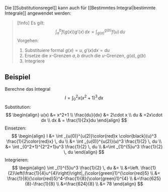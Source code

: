 Die [[Substitutionsregel]] kann auch für [[Bestimmtes Integral|bestimmte Integrale]] angewendet werden:
>[!info]
>Es gilt:
>$$
>\int _{a}^{b}f(g(x))g'(x) \, dx = \int _{g(a)}^{g(b)}f(u) \, du  
>$$
>Vorgehen:
>1. Substituiere formal $g(x)=u, g'(x)dx =du$
>2. Ersetze die $x$-Grenzen $a,b$ druch die $u$-Grenzen, $g(a),g(b)$
>3. Integriere


## Beispiel
Berechne das Integral
$$
I = \int _{0}^{2}x(x^2+1)^3 \, dx 
$$
Substitution:
$$
\begin{align}
u(x) &= x^2+1 \\
\frac{du}{dx} &= 2\cdot x \\
du  & =2x\cdot dx \\
dx  & = \frac{1}{2x}du
\end{align}
$$
Einsetzen:
$$
\begin{align}
I &= \int _{u(0)}^{u(2)}\color{red}x \color{black}(u)^3 \frac{1}{2\color{red}x} \, du  \\
&= \int _{u(0)}^{u(2)}(u)^3 \frac{1}{2} \, du \\
&= \int _{0^2+1}^{2^2+1}u^3 \frac{1}{2} \, du \\
&=\int _{1}^{5}u^3 \frac{1}{2} \, du
\end{align}
$$
Integrieren:
$$
\begin{align}
\int _{1}^{5}u^3 \frac{1}{2} \, du &= \\
&=\left. \frac{1}{2}\left(\frac{1}{4}u^{4}\right)\right|_{\color{green}1}^{\color{red}5} \\
&= \frac{1}{8}{\color{red}5}^4-\frac{1}{8}{\color{green}1}^{4} \\
&=\frac{625}{8}-\frac{1}{8} \\
&=\frac{624}{8} \\
&= 78
\end{align}
$$

